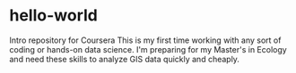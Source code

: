 # hello-world
Intro repository for Coursera
This is my first time working with any sort of coding or hands-on data science. I'm preparing for my Master's in Ecology and need these skills to analyze GIS data quickly and cheaply.
